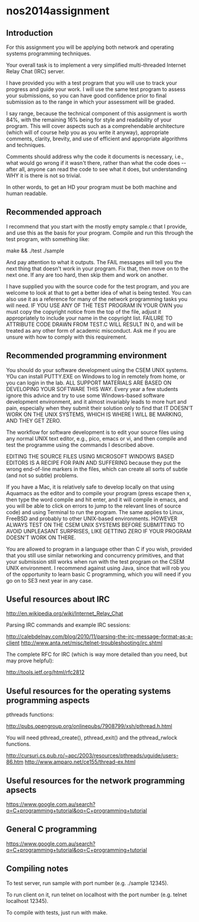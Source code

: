 nos2014assignment
=================

Introduction
------------

For this assignment you will be applying both network and operating systems programming
techniques.

Your overall task is to implement a very simplified multi-threaded Internet Relay Chat (IRC) server.

I have provided you with a test program that you will use to track your progress and
guide your work.  I will use the same test program to assess your submissions, so you
can have good confidence prior to final submission as to the range in which your
assessment will be graded. 

I say range, because the technical component of this
assignment is worth 84%, with the remaining 16% being for style and readability of your
program. This will cover aspects such as a comprehendable architecture (which will of
course help you as you write it anyway), appropriate comments, clarity, brevity, and
use of efficient and appropriate algorithms and techniques.

Comments should address
why the code it documents is necessary, i.e., what would go wrong if it wasn't there,
rather than what the code does -- after all, anyone can read the code to see what it
does, but understanding WHY it is there is not so trivial.
  
In other words, to get an
HD your program must be both machine and human readable. 

Recommended approach
--------------------

I recommend that you start with the mostly empty sample.c that I provide, and use
this as the basis for your program.  Compile and run this through the test program,
with something like:

make && ./test ./sample

And pay attention to what it outputs.  The FAIL messages will tell you the next thing
that doesn't work in your program.  Fix that, then move on to the next one.  If any are
too hard, then skip them and work on another.

I have supplied you with the source code for the test program, and you are welcome to look
at that to get a better idea of what is being tested.  You can also use it as a reference
for many of the network programming tasks you will need.  IF YOU USE ANY OF THE TEST PROGRAM
IN YOUR OWN you must copy the copyright notice from the top of the file, adjust it appropriately
to include your name in the copyright list.  FAILURE TO ATTRIBUTE CODE DRAWN FROM TEST.C WILL
RESULT IN 0, and will be treated as any other form of academic misconduct.  Ask me if you
are unsure with how to comply with this requirement.

Recommended programming environment
-----------------------------------

You should do your software development using the CSEM UNIX systems.  YOu can install PUTTY.EXE
on Windows to log in remotely from home, or you can login in the lab.  ALL SUPPORT MATERIALS ARE
BASED ON DEVELOPING YOUR SOFTWARE THIS WAY.  Every year a few students ignore this advice and
try to use some Windows-based software development environment, and it almost invariably leads
to more hurt and pain, especially when they submit their solution only to find that IT DOESN'T
WORK ON THE UNIX SYSTEMS, WHICH IS WHERE I WILL BE MARKING, AND THEY GET ZERO.

The workflow for software development is to edit your source files using any normal UNIX text
editor, e.g., pico, emacs or vi, and then compile and test the programme using the commands I
described above.

EDITING THE SOURCE FILES USING MICROSOFT WINDOWS BASED EDITORS IS A RECIPE FOR PAIN AND
SUFFERING because they put the wrong end-of-line markers in the files, which can create all
sorts of subtle (and not so subtle) problems.

If you have a Mac, it is relatively safe to develop locally on that using Aquamacs as the editor
and to compile your program (press escape then x, then type the word compile and hit enter, and
it will compile in emacs, and you will be able to click on errors to jump to the relevant lines
of source code) and using Terminal to run the program.  The same applies to Linux, FreeBSD and
probably to other UNIX-based environments.  HOWEVER ALWAYS TEST ON THE CSEM UNIX SYSTEMS BEFORE
SUBMITTING TO AVOID UNPLEASANT SURPRISES, LIKE GETTING ZERO IF YOUR PROGRAM DOESN'T WORK ON THERE.

You are allowed to program in a language other than C if you wish, provided that you still use
similar networking and concurrency primitives, and that your submission still works when run
with the test program on the CSEM UNIX environment.  I recommend against using Java, since 
that will rob you of the opportunity to learn basic C programming, which you will need if you
go on to SE3 next year in any case.

Useful resources about IRC
--------------------------

http://en.wikipedia.org/wiki/Internet_Relay_Chat

Parsing IRC commands and example IRC sessions:

http://calebdelnay.com/blog/2010/11/parsing-the-irc-message-format-as-a-client
http://www.anta.net/misc/telnet-troubleshooting/irc.shtml

The complete RFC for IRC (which is way more detailed than you need, but may prove
helpful):

http://tools.ietf.org/html/rfc2812

Useful resources for the operating systems programming aspects
--------------------------------------------------------------

pthreads functions:

http://pubs.opengroup.org/onlinepubs/7908799/xsh/pthread.h.html

You will need pthread_create(), pthread_exit() and the pthread_rwlock functions.

http://cursuri.cs.pub.ro/~apc/2003/resources/pthreads/uguide/users-86.htm
http://www.amparo.net/ce155/thread-ex.html

Useful resources for the network programming apsects
----------------------------------------------------

https://www.google.com.au/search?q=C+programming+tutorial&oq=C+programming+tutorial

General C programming
---------------------

https://www.google.com.au/search?q=C+programming+tutorial&oq=C+programming+tutorial


Compiling notes
---------------
To test server, run sample with port number (e.g. ./sample 12345).

To run client on it, run telnet on localhost with the port number (e.g. telnet localhost 12345).

To compile with tests, just run with make.